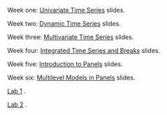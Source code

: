 Week one: <a href="https://jnseawright.github.io/Spring-2023/1-Univariate/1-Univariate-Time-Series.html#1">Univariate Time Series</a> slides.

Week two: <a href="https://jnseawright.github.io/Spring-2023/2-Dynamic/2-Dynamic-Time-Series.html#1">Dynamic Time Series</a> slides.

Week three: <a href="https://jnseawright.github.io/Spring-2023/3-Multivariate/3-Multivariate-Time-Series.html#1">Multivariate Time Series</a> slides.

Week four: <a href="https://jnseawright.github.io/Spring-2023/4-Integrated/4-Integrated-Time-Series-and-Breaks.html#1">Integrated Time Series and Breaks</a> slides.

Week five: <a href="https://jnseawright.github.io/Spring-2023/5-Panel/5Panels.html#1">Introduction to Panels</a> slides.

Week six: <a href="https://jnseawright.github.io/Spring-2023/6-Multilevel/6Multilevel.html#1">Multilevel Models in Panels</a> slides.

<a href="https://jnseawright.github.io/Spring-2023/Labs/Lab 1.pdf">Lab 1</a> .

<a href="https://jnseawright.github.io/Spring-2023/Labs/Lab 2.pdf">Lab 2</a> .
